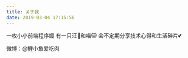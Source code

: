 ```yaml
---
title: 关于我
date: 2019-03-04 17:15:56
---
```








一枚小小前端程序媛
有一只汪🐶和喵🐱
会不定期分享技术心得和生活碎片💕













微博：@鲤小鱼爱吃肉
